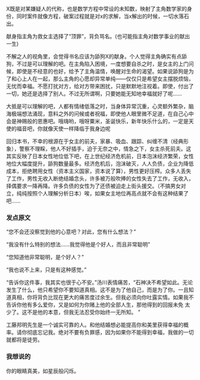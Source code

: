 X既是对某嫌疑人的代称，也是数学方程中常设的未知数，映射了主角数学家的身份，同时案件就像方程，破案过程就是对x的求解，当x解出的时候，一切水落石出。

献身指主角为救女主选择了“顶罪”，背负骂名。(也可能指主角对数学事业的献出一生)

不解之人的视角里，会觉得书名应该为舔狗X的献身。个人觉得主角确实有点舔狗，不过是可以理解的吧。在主角陷入困境，一度想要自杀之时，是女主的上门问候，即使是不经意的也好，给予了主角温情，唤醒对生命的渴望。如果说舔狗是为了和心上人在一起，那么主角的心愿却异常单纯——仅仅只是希望女主摆脱烦恼，无忧而幸福。不愿打扰对方，给对方带来困扰，只是默默地注视着。即使，付出了一切，她还是选择了别人。不过无所谓啊，只要她能无知地幸福就好了呢……

大抵是可以理解的吧，人都有情绪低落之时，当身体异常沉重，心灵额外繁杂，脑海极端想法涌现，意料之外的问候或者祝福，即使他人眼里微不足道，在自己心中会是神赐般的恩惠吧。哦嗨哟，哦呀粟米，圣诞快乐，新年快乐什么的，一定是天使的福音吧，你就像天使一样降临于我身边呢

回归本书，不幸的根源在于女主的前夫，家暴、吸血、跟踪、纠缠不清（经典形象），警察不理睬，他人不好插手，迫于无奈之中，情急之下，女主杀死前夫。这其实反映了日本女性地位低下吧，在上世纪经济危机前，日本泡沫经济繁荣，女性地位大幅度提升，舔狗数量最多。经济危机后，泡沫破灭，人人负债，企业为降低成本，拒绝聘用女性（资本主义国家，资本说了算），男性更好压榨。众多人丢失了工作，男性无收入断绝结婚念头，许多被万般吹捧的女性失去了工作，无收入，择偶要求一降再降。许多负债的女性为了还债被迫走上街头援交。（不搞男女对立，纯纯按照个人理解分析日本）唉，如果女主地位再高点就不会有这种结果了吧……

###  **发点原文**

“您不会还没察觉到他的心意吧？对此，您有什么想法？”

“我没有什么特别的想法……我觉得他是个好人，而且非常聪明”

“您知道他非常聪明，是个好人？”

“我也说不上来，只是有这种感觉。”

“告诉你这件事，我其实也很于心不安。”汤川表情痛苦，“石神决不希望如此。无论发生了什么，他只希望你不要知道真相。这不是为了他自己，而是为了你。一且知道真相，你将背负比现在更大的痛苦度过余生。但我必须向你吐露实情。如果我不告诉你他有多么爱你，又是如何为你赌上他的全部人生，那他得到的回报未免 太少了。这不是他的本意，但我无法忍受你始终一无所知。 ”

工藤邦明先生是一个诚实可靠的人。和他结婚想必能提高你和美里获得幸福的概率。请你彻底忘记我。绝对不要有负罪感，因为如果你不能得到幸福，我做的一切就都将是徒劳。

### **我想说的**

你的眼睛真美，如星辰般闪烁。